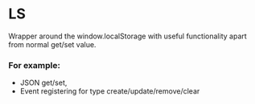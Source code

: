 LS
==

Wrapper around the window.localStorage with useful functionality apart from normal get/set value. <br>
<h3>For example: </h3>
<ul>
<li>JSON get/set, </li>
<li>Event registering for type create/update/remove/clear</li>
</ul>
